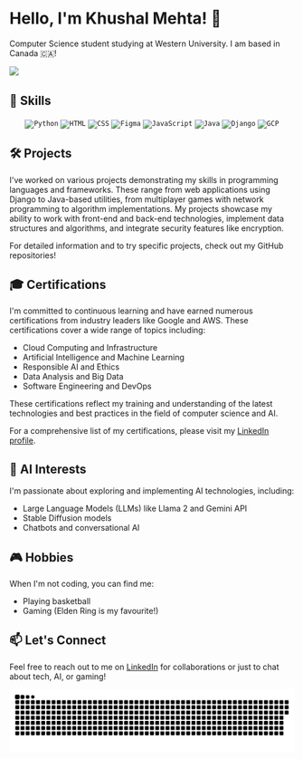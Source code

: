 # Hello, I'm Khushal Mehta! 👋

Computer Science student studying at Western University. I am based in Canada 🇨🇦!

[![](https://komarev.com/ghpvc/?username=Khushal-Me&color=000000&style=for-the-badge&base=581&abbreviated=true)](https://github.com/Khushal-Me?tab=repositories)

## 🚀 Skills
<div align="center">
<code><img width="50" src="https://user-images.githubusercontent.com/25181517/183423507-c056a6f9-1ba8-4312-a350-19bcbc5a8697.png" alt="Python" title="Python"/></code>
<code><img width="50" src="https://user-images.githubusercontent.com/25181517/192158954-f88b5814-d510-4564-b285-dff7d6400dad.png" alt="HTML" title="HTML"/></code>
<code><img width="50" src="https://user-images.githubusercontent.com/25181517/183898674-75a4a1b1-f960-4ea9-abcb-637170a00a75.png" alt="CSS" title="CSS"/></code>
<code><img width="50" src="https://user-images.githubusercontent.com/25181517/189715289-df3ee512-6eca-463f-a0f4-c10d94a06b2f.png" alt="Figma" title="Figma"/></code>
<code><img width="50" src="https://user-images.githubusercontent.com/25181517/117447155-6a868a00-af3d-11eb-9cfe-245df15c9f3f.png" alt="JavaScript" title="JavaScript"/></code>
<code><img width="50" src="https://user-images.githubusercontent.com/25181517/117201156-9a724800-adec-11eb-9a9d-3cd0f67da4bc.png" alt="Java" title="Java"/></code>
<code><img width="50" src="https://github.com/marwin1991/profile-technology-icons/assets/62091613/9bf5650b-e534-4eae-8a26-8379d076f3b4" alt="Django" title="Django"/></code>
<code><img width="50" src="https://user-images.githubusercontent.com/25181517/183911547-990692bc-8411-4878-99a0-43506cdb69cf.png" alt="GCP" title="GCP"/></code>
</div>


## 🛠️ Projects
I've worked on various projects demonstrating my skills in programming languages and frameworks.
These range from web applications using Django to Java-based utilities, from multiplayer games with network programming to algorithm implementations. 
My projects showcase my ability to work with front-end and back-end technologies, implement data structures and algorithms, and integrate security features like encryption.

For detailed information and to try specific projects, check out my GitHub repositories!


## 🎓 Certifications
I'm committed to continuous learning and have earned numerous certifications from industry leaders like Google and AWS. These certifications cover a wide range of topics including:

- Cloud Computing and Infrastructure
- Artificial Intelligence and Machine Learning
- Responsible AI and Ethics
- Data Analysis and Big Data
- Software Engineering and DevOps

These certifications reflect my training and understanding of the latest technologies and best practices in the field of computer science and AI.

For a comprehensive list of my certifications, please visit my [LinkedIn profile](https://www.linkedin.com/in/khushal-mehta/).


## 🤖 AI Interests
I'm passionate about exploring and implementing AI technologies, including:
- Large Language Models (LLMs) like Llama 2 and Gemini API
- Stable Diffusion models
- Chatbots and conversational AI


## 🎮 Hobbies
When I'm not coding, you can find me:
- Playing basketball
- Gaming (Elden Ring is my favourite!)


## 📫 Let's Connect
Feel free to reach out to me on [LinkedIn](https://www.linkedin.com/in/khushal-mehta/) for collaborations or just to chat about tech, AI, or gaming!

<p align="center">
 <img width="1000" src="assets/github-snake.svg" alt="snake"/>
</p>

